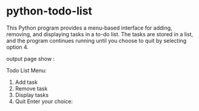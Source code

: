 # python-todo-list

This Python program provides a menu-based interface for adding, removing, and displaying tasks in a to-do list. 
The tasks are stored in a list, and the program continues running until you choose to quit by selecting option 4.

output page show :

Todo List Menu:
1. Add task
2. Remove task
3. Display tasks
4. Quit
Enter your choice: 
